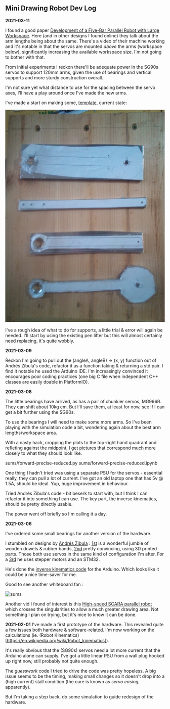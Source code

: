 ## Mini Drawing Robot Dev Log

**2021-03-11**

I found a good paper [Development of a Five-Bar Parallel Robot with Large Workspace](https://github.com/danja/mini-draw/blob/main/references/dextar.pdf). Here (and in other designs I found online) they talk about the arm lengths being about the same. There's a video of their machine working and it's notable in that the servos are mounted *above* the arms (workspace below), significantly increasing the available workspace size.
I'm not going to bother with that.

From initial experiments I reckon there'll be adequate power in the SG90s servos to support 120mm arms, given the use of bearings and vertical supports and more sturdy construction overall. 

I'm not sure yet what distance to use for the spacing between the servo axes, I'll have a play around once I've made the new arms.

I've made a start on making some, [template](https://github.com/danja/mini-draw/blob/main/images/arms-design_2021-03-11.pdf), current state:

![work-in-progress](https://github.com/danja/mini-draw/blob/main/images/arms-v2-rough.jpeg)

I've a rough idea of what to do for supports, a little trial & error will again be needed. I'll start by using the existing pen lifter but this will almost certainly need replacing, it's quite wobbly.

**2021-03-09**

Reckon I'm going to pull out the (angleA, angleB) => (x, y) function out of Andrés Zibula's code, refactor it as a function taking & returning a std:pair.
I find it notable he used the Arduino IDE. I'm increasingly convinced it encourages poor coding practices (one big C file when independent C++ classes are easily doable in PlatformIO).

**2021-03-08**

The little bearings have arrived, as has a pair of chunkier servos, MG996R. They can shift about 10kg cm. But I'll save them, at least for now, see if I can get a bit further using the SG90s. 

To use the bearings I will need to make some more arms. So I've been playing with the simulation code a bit, wondering again about the best arm lengths/workspace area.

With a nasty hack, cropping the plots to the top-right hand quadrant and refleting against the midpoint, I get pictures that correspond much more closely to what they should look like.

sums/forward-precise-reduced.py
sums/forward-precise-reduced.ipynb

One thing I hadn't tried was using a separate PSU for the servos - essential really, they can pull a lot of current. I've got an old laptop one that has 5v @ 1.5A, should be ideal.
Yup, huge improvement in behaviour.

Tried Andrés Zibula's code - bit beserk to start with, but I think I can refactor it into something I can use. The key part, the inverse kinematics, should be pretty directly usable.

The power went off briefly so I'm calling it a day.

**2021-03-06**

I've ordered some small bearings for  another version of the hardware.

I stumbled on designs by [Andrés Zibula](https://andres-zibula.github.io/) : [1st](https://www.youtube.com/watch?v=B5Zup7bcReA) is a wonderful jumble of wooden dowels & rubber bands, [2nd](https://www.youtube.com/watch?v=a46DMy_3xc4) pretty convincing, using 3D printed parts. Those both use servos in the same kind of configuration I'm after. For a [3rd](https://www.youtube.com/watch?v=4yyozFsPI_I) he uses stepper motors and an STM32.

He's done the [inverse kinematics code](https://github.com/andres-zibula/Parallel-SCARA-Plotter-v2) for the Arduino. Which looks like it could be a nice time-saver for me.

Good to see another whiteboard fan :

![sums](https://github.com/andres-zibula/Parallel-SCARA-Plotter-v2)

Another vid I found of interest is this [High-speed SCARA parallel robot](https://www.youtube.com/watch?v=R_AIzCTYBNs) which crosses the singularities to allow a much greater drawing area. Not something I plan on trying, but it's nice to know it can be done.


**2021-02-01** I've made a first prototype of the hardware. This revealed quite a few issues both hardware & software-related. I'm now working on the calculations (ie. (Robot Kinematics)[https://en.wikipedia.org/wiki/Robot_kinematics]).

It's really obvious that the (SG90s) servos need a lot more current that the Arduino alone can supply. I've got a little linear PSU from a wall plug hooked up right now, still probably not quite enough.

The *guesswork* code I tried to drive the code was pretty hopeless. A big issue seems to be the timing, making small changes so it doesn't drop into a (high current) stall condition (the cure is known as *servo easing*, apparently).

But I'm taking a step back, do some simulation to guide redesign of the hardware.

